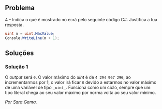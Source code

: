 ## Problema

4 - Indica o que é mostrado no ecrã pelo seguinte código C#. Justifica a tua
resposta.

```cs
uint n = uint.MaxValue;
Console.WriteLine(n + 1);
```

## Soluções

### Solução 1

O _output_ será `0`. O valor máximo do _uint_ é de `4 294 967 296`, ao 
incrementarmos por 1, o valor irá ficar `0` devido a estarmos no valor 
máximo de uma variável de tipo `_uint_`.
Funciona como um ciclo, sempre que um tipo literal chega ao seu valor máximo 
por norma volta ao seu valor mínimo.

*Por [Sara Gama](https://github.com/serapinta).*